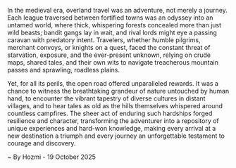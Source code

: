 
In the medieval era, overland travel was an adventure, not merely a journey. Each league traversed between fortified towns was an odyssey into an untamed world, where thick, whispering forests concealed more than just wild beasts; bandit gangs lay in wait, and rival lords might eye a passing caravan with predatory intent. Travelers, whether humble pilgrims, merchant convoys, or knights on a quest, faced the constant threat of starvation, exposure, and the ever-present unknown, relying on crude maps, shared tales, and their own wits to navigate treacherous mountain passes and sprawling, roadless plains.

Yet, for all its perils, the open road offered unparalleled rewards. It was a chance to witness the breathtaking grandeur of nature untouched by human hand, to encounter the vibrant tapestry of diverse cultures in distant villages, and to hear tales as old as the hills themselves whispered around countless campfires. The sheer act of enduring such hardships forged resilience and character, transforming the adventurer into a repository of unique experiences and hard-won knowledge, making every arrival at a new destination a triumph and every journey an unforgettable testament to courage and discovery.

~ By Hozmi - 19 October 2025
